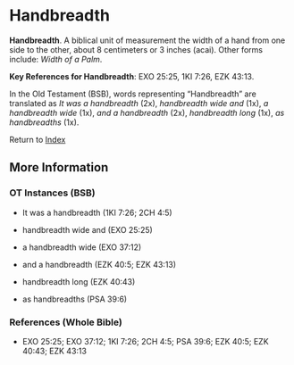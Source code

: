 # Handbreadth
**Handbreadth**. 
A biblical unit of measurement the width of a hand from one side to the other, about 8 centimeters or 3 inches (acai). 
Other forms include: 
*Width of a Palm*. 


**Key References for Handbreadth**: 
EXO 25:25, 1KI 7:26, EZK 43:13. 


In the Old Testament (BSB), words representing “Handbreadth” are translated as 
*It was a handbreadth* (2x), *handbreadth wide and* (1x), *a handbreadth wide* (1x), *and a handbreadth* (2x), *handbreadth long* (1x), *as handbreadths* (1x). 




Return to [Index](00-Index.md)

## More Information

### OT Instances (BSB)

* It was a handbreadth (1KI 7:26; 2CH 4:5)

* handbreadth wide and (EXO 25:25)

* a handbreadth wide (EXO 37:12)

* and a handbreadth (EZK 40:5; EZK 43:13)

* handbreadth long (EZK 40:43)

* as handbreadths (PSA 39:6)



### References (Whole Bible)

* EXO 25:25; EXO 37:12; 1KI 7:26; 2CH 4:5; PSA 39:6; EZK 40:5; EZK 40:43; EZK 43:13



